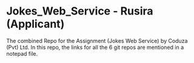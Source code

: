 # Jokes_Web_Service - Rusira (Applicant)
The combined Repo for the Assignment (Jokes Web Service) by Coduza (Pvt) Ltd. 
In this repo, the links for all the 6 git repos are mentioned in a notepad file.
